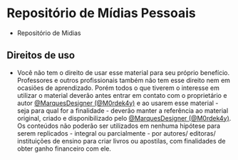 # Repositório de Mídias Pessoais
- Repositório de Midias

## Direitos de uso

- Você não tem o direito de usar esse material para seu próprio benefício. Professores e outros profissionais também não tem esse direito nem em ocasiões de aprendizado. Porém todos o que tiverem o interesse em utilizar o material deverão antes entrar em contato com o proprietário e autor <a href="https://github.com/M0rdek4y">@MarquesDesigner (@M0rdek4y)</a> e ao usarem esse material - seja para qual for a finalidade - deverão manter a referência ao material original, criado e disponibilizado pelo <a href="https://github.com/M0rdek4y">@MarquesDesigner (@M0rdek4y)</a>. Os conteúdos não poderão ser utilizados em nenhuma hipótese para serem replicados - integral ou parcialmente - por autores/ editoras/ instituições de ensino para criar livros ou apostilas, com finalidades de obter ganho financeiro com ele.
